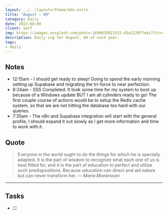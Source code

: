 ```yaml
---
layout: ../../layouts/theme/mdx.astro
title: "August : 09"
category: Daily
date: 2023-08-09
client: Self
img: https://images.unsplash.com/photo-1690035921522-d3a2120f7e4c?fit=crop&q=85&w=1400&h=700
description: Daily Log for August, 09 of each year.
tags:
- daily
---
```


## Notes

- 12:15am - I should get ready to sleep! Going to spend the early morning setting up Supabase and migrating the tri-force to near perfection.
- 6:24am - SSS Completed. It took some time for my system to boot up because of a Windows update BUT I am all cylinders ready to go! The first couple course of actions would be to setup the Redis cache system, so that we are not hitting the database too hard with our queries. 
- 7:35am - The n8n and Supabase integration will start with the general profile, I should expand it out slowly as I get more information and time to work with it.

## Quote

> Everyone in the world ought to do the things for which he is specially adapted. It is the part of wisdom to recognize what each one of us is best fitted for, and it is the part of education to perfect and utilize such predispositions. Because education can direct and aid nature but can never transform her.
> — <cite>Maria Montessori</cite>

---

## Tasks

- [ ]
